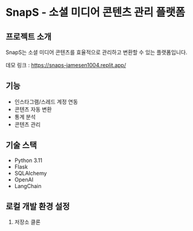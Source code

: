 # SnapS - 소셜 미디어 콘텐츠 관리 플랫폼

## 프로젝트 소개
SnapS는 소셜 미디어 콘텐츠를 효율적으로 관리하고 변환할 수 있는 플랫폼입니다.

데모 링크 : https://snaps-jamesen1004.replit.app/


## 기능
- 인스타그램/스레드 계정 연동
- 콘텐츠 자동 변환
- 통계 분석
- 콘텐츠 관리

## 기술 스택
- Python 3.11
- Flask
- SQLAlchemy
- OpenAI
- LangChain

## 로컬 개발 환경 설정
1. 저장소 클론
